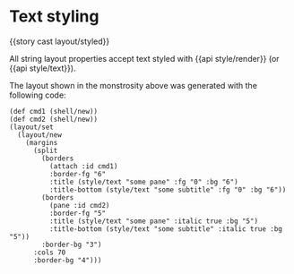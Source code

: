 # Text styling

{{story cast layout/styled}}

All string layout properties accept text styled with {{api style/render}} (or {{api style/text}}).

The layout shown in the monstrosity above was generated with the following code:

```janet
(def cmd1 (shell/new))
(def cmd2 (shell/new))
(layout/set
  (layout/new
    (margins
      (split
        (borders
          (attach :id cmd1)
          :border-fg "6"
          :title (style/text "some pane" :fg "0" :bg "6")
          :title-bottom (style/text "some subtitle" :fg "0" :bg "6"))
        (borders
          (pane :id cmd2)
          :border-fg "5"
          :title (style/text "some pane" :italic true :bg "5")
          :title-bottom (style/text "some subtitle" :italic true :bg "5"))
        :border-bg "3")
      :cols 70
      :border-bg "4")))
```
